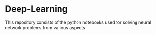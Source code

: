 # Deep-Learning
This repository consists of the python notebooks used for solving neural network problems from various aspects
